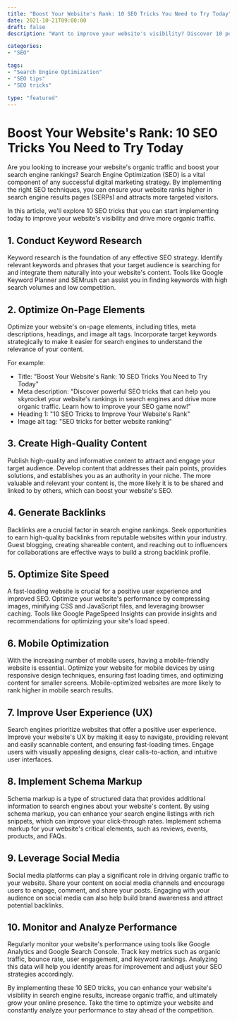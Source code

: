 ```yaml
--- 
title: "Boost Your Website's Rank: 10 SEO Tricks You Need to Try Today"
date: 2021-10-21T09:00:00
draft: false
description: "Want to improve your website's visibility? Discover 10 powerful SEO tricks that can help you skyrocket your rankings in search engines."

categories: 
- "SEO"

tags: 
- "Search Engine Optimization"
- "SEO tips"
- "SEO tricks"

type: "featured"
--- 
```


# Boost Your Website's Rank: 10 SEO Tricks You Need to Try Today

Are you looking to increase your website's organic traffic and boost your search engine rankings? Search Engine Optimization (SEO) is a vital component of any successful digital marketing strategy. By implementing the right SEO techniques, you can ensure your website ranks higher in search engine results pages (SERPs) and attracts more targeted visitors.

In this article, we'll explore 10 SEO tricks that you can start implementing today to improve your website's visibility and drive more organic traffic.

## 1. Conduct Keyword Research

Keyword research is the foundation of any effective SEO strategy. Identify relevant keywords and phrases that your target audience is searching for and integrate them naturally into your website's content. Tools like Google Keyword Planner and SEMrush can assist you in finding keywords with high search volumes and low competition.

## 2. Optimize On-Page Elements

Optimize your website's on-page elements, including titles, meta descriptions, headings, and image alt tags. Incorporate target keywords strategically to make it easier for search engines to understand the relevance of your content.

For example:
- Title: "Boost Your Website's Rank: 10 SEO Tricks You Need to Try Today"
- Meta description: "Discover powerful SEO tricks that can help you skyrocket your website's rankings in search engines and drive more organic traffic. Learn how to improve your SEO game now!"
- Heading 1: "10 SEO Tricks to Improve Your Website's Rank"
- Image alt tag: "SEO tricks for better website ranking"

## 3. Create High-Quality Content

Publish high-quality and informative content to attract and engage your target audience. Develop content that addresses their pain points, provides solutions, and establishes you as an authority in your niche. The more valuable and relevant your content is, the more likely it is to be shared and linked to by others, which can boost your website's SEO.

## 4. Generate Backlinks

Backlinks are a crucial factor in search engine rankings. Seek opportunities to earn high-quality backlinks from reputable websites within your industry. Guest blogging, creating shareable content, and reaching out to influencers for collaborations are effective ways to build a strong backlink profile.

## 5. Optimize Site Speed

A fast-loading website is crucial for a positive user experience and improved SEO. Optimize your website's performance by compressing images, minifying CSS and JavaScript files, and leveraging browser caching. Tools like Google PageSpeed Insights can provide insights and recommendations for optimizing your site's load speed.

## 6. Mobile Optimization

With the increasing number of mobile users, having a mobile-friendly website is essential. Optimize your website for mobile devices by using responsive design techniques, ensuring fast loading times, and optimizing content for smaller screens. Mobile-optimized websites are more likely to rank higher in mobile search results.

## 7. Improve User Experience (UX)

Search engines prioritize websites that offer a positive user experience. Improve your website's UX by making it easy to navigate, providing relevant and easily scannable content, and ensuring fast-loading times. Engage users with visually appealing designs, clear calls-to-action, and intuitive user interfaces.

## 8. Implement Schema Markup

Schema markup is a type of structured data that provides additional information to search engines about your website's content. By using schema markup, you can enhance your search engine listings with rich snippets, which can improve your click-through rates. Implement schema markup for your website's critical elements, such as reviews, events, products, and FAQs.

## 9. Leverage Social Media

Social media platforms can play a significant role in driving organic traffic to your website. Share your content on social media channels and encourage users to engage, comment, and share your posts. Engaging with your audience on social media can also help build brand awareness and attract potential backlinks.

## 10. Monitor and Analyze Performance

Regularly monitor your website's performance using tools like Google Analytics and Google Search Console. Track key metrics such as organic traffic, bounce rate, user engagement, and keyword rankings. Analyzing this data will help you identify areas for improvement and adjust your SEO strategies accordingly.

By implementing these 10 SEO tricks, you can enhance your website's visibility in search engine results, increase organic traffic, and ultimately grow your online presence. Take the time to optimize your website and constantly analyze your performance to stay ahead of the competition.
